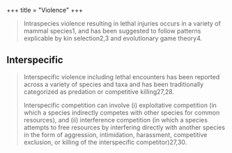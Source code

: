 +++
title = "Violence"
+++

> Intraspecies violence resulting in lethal injuries occurs in a variety of mammal species1, and has been suggested to follow patterns explicable by kin selection2,3 and evolutionary game theory4.

## Interspecific
> Interspecific violence including lethal encounters has been reported across a variety of species and taxa and has been traditionally categorized as predation or competitive killing27,28.
> 
> Interspecific competition can involve (i) exploitative competition (in which a species indirectly competes with other species for common resources), and (ii) interference competition (in which a species attempts to free resources by interfering directly with another species in the form of aggression, intimidation, harassment, competitive exclusion, or killing of the interspecific competitor)27,30.
> 
> 